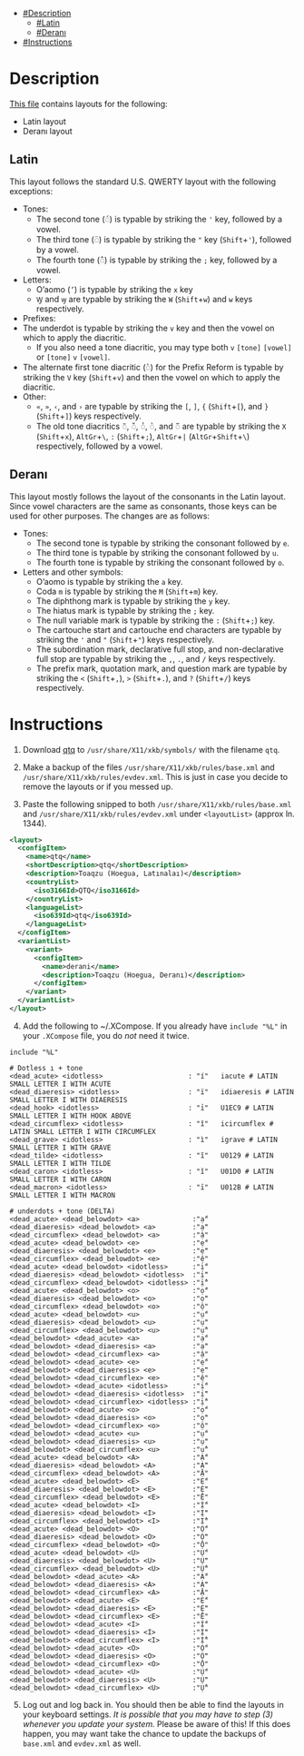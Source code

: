 - [#Description](Description)
  - [#Latin](Latin)
  - [#Deranı](Deranı)
- [#Instructions](Instructions)

# Description
[This file](https://github.com/leafpool243/xkb-keyboards/blob/main/qtq) contains layouts for the following:
- Latin layout
- Deranı layout

## Latin
This layout follows the standard U.S. QWERTY layout with the following exceptions:
- Tones:
  - The second tone (◌́) is typable by striking the `'` key, followed by a vowel.
  - The third tone (◌̈) is typable by striking the `"` key (`Shift`+`'`), followed by a vowel.
  - The fourth tone (◌̂) is typable by striking the `;` key, followed by a vowel.
- Letters:
  - O’aomo (`’`) is typable by striking the `x` key
  - `Ꝡ` and `ꝡ` are typable by striking the `W` (`Shift`+`w`) and `w` keys respectively.
- Prefixes:
- The underdot is typable by striking the `v` key and then the vowel on which to apply the diacritic.
  - If you also need a tone diacritic, you may type both `v` `[tone]` `[vowel]` or `[tone]` `v` `[vowel]`.
 - The alternate first tone diacritic (◌̀) for the Prefix Reform is typable by striking the `V` key (`Shift`+`v`) and then the vowel on which to apply the diacritic.
- Other:
  - `«`, `»`, `‹`, and `›` are typable by striking the `[`, `]`, `{` (`Shift`+`[`), and `}` (`Shift`+`]`) keys respectively.
  - The old tone diacritics ◌̄, ◌̌, ◌̉, ◌̀, and ◌̃ are typable by striking the `X` (`Shift`+`x`), `AltGr`+`\`, `:` (`Shift`+`;`), `AltGr`+`|` (`AltGr`+`Shift`+`\`) respectively, followed by a vowel.

## Deranı
This layout mostly follows the layout of the consonants in the Latin layout. Since vowel characters are the same as consonants, those keys can be used for other purposes.
The changes are as follows:
- Tones:
  - The second tone is typable by striking the consonant followed by `e`.
  - The third tone is typable by striking the consonant followed by `u`.
  - The fourth tone is typable by striking the consonant followed by `o`.
- Letters and other symbols:
  - O’aomo is typable by striking the `a` key.
  - Coda `m` is typable by striking the `M` (`Shift`+`m`) key.
  - The diphthong mark is typable by striking the `y` key.
  - The hiatus mark is typable by striking the `;` key.
  - The null variable mark is typable by striking the `:` (`Shift`+`;`) key.
  - The cartouche start and cartouche end characters are typable by striking the `'` and `"` (`Shift`+`"`) keys respectively.
  - The subordination mark, declarative full stop, and non-declarative full stop are typable by striking the `,`, `.`, and `/` keys respectively.
  - The prefix mark, quotation mark, and question mark are typable by striking the `<` (`Shift`+`,`), `>` (`Shift`+`.`), and `?` (`Shift`+`/`) keys respectively.

# Instructions
1. Download [qtq](https://github.com/leafpool243/xkb-keyboards/blob/main/qtq) to `/usr/share/X11/xkb/symbols/` with the filename `qtq`.

2. Make a backup of the files `/usr/share/X11/xkb/rules/base.xml` and `/usr/share/X11/xkb/rules/evdev.xml`.  This is just in case you decide to remove the layouts or if you messed up.

3. Paste the following snipped to both `/usr/share/X11/xkb/rules/base.xml` and `/usr/share/X11/xkb/rules/evdev.xml` under `<layoutList>` (approx ln. 1344).
```xml
<layout>
  <configItem>
    <name>qtq</name>
    <shortDescription>qtq</shortDescription>
    <description>Toaqzu (Hoegua, Latınalaı)</description>
    <countryList>
      <iso3166Id>QTQ</iso3166Id>
    </countryList>
    <languageList>
      <iso639Id>qtq</iso639Id>
    </languageList>
  </configItem>
  <variantList>
    <variant>
      <configItem>
        <name>derani</name>
        <description>Toaqzu (Hoegua, Deranı)</description>
      </configItem>
    </variant>
  </variantList>
</layout>
```
4. Add the following to ~/.XCompose.  If you already have `include "%L"` in your `.XCompose` file, you do *not* need it twice.

```
include "%L"

# Dotless ı + tone
<dead_acute> <idotless>                 	: "í"   iacute # LATIN SMALL LETTER I WITH ACUTE
<dead_diaeresis> <idotless>             	: "ï"   idiaeresis # LATIN SMALL LETTER I WITH DIAERESIS
<dead_hook> <idotless>                  	: "ỉ"   U1EC9 # LATIN SMALL LETTER I WITH HOOK ABOVE
<dead_circumflex> <idotless>            	: "î"   icircumflex # LATIN SMALL LETTER I WITH CIRCUMFLEX
<dead_grave> <idotless>                 	: "ì"   igrave # LATIN SMALL LETTER I WITH GRAVE
<dead_tilde> <idotless>                 	: "ĩ"   U0129 # LATIN SMALL LETTER I WITH TILDE
<dead_caron> <idotless>                 	: "ǐ"   U01D0 # LATIN SMALL LETTER I WITH CARON
<dead_macron> <idotless>                	: "ī"   U012B # LATIN SMALL LETTER I WITH MACRON

# underdots + tone (DELTA)
<dead_acute> <dead_belowdot> <a>             :"ạ́"
<dead_diaeresis> <dead_belowdot> <a>         :"ạ̈"
<dead_circumflex> <dead_belowdot> <a>        :"ậ"
<dead_acute> <dead_belowdot> <e>             :"ẹ́"
<dead_diaeresis> <dead_belowdot> <e>         :"ẹ̈"
<dead_circumflex> <dead_belowdot> <e>        :"ệ"
<dead_acute> <dead_belowdot> <idotless>      :"ị́"
<dead_diaeresis> <dead_belowdot> <idotless>  :"ị̈"
<dead_circumflex> <dead_belowdot> <idotless> :"ị̂"
<dead_acute> <dead_belowdot> <o>             :"ọ́"
<dead_diaeresis> <dead_belowdot> <o>         :"ọ̈"
<dead_circumflex> <dead_belowdot> <o>        :"ộ"
<dead_acute> <dead_belowdot> <u>             :"ụ́"
<dead_diaeresis> <dead_belowdot> <u>         :"ụ̈"
<dead_circumflex> <dead_belowdot> <u>        :"ụ̂"
<dead_belowdot> <dead_acute> <a>             :"ạ́"
<dead_belowdot> <dead_diaeresis> <a>         :"ạ̈"
<dead_belowdot> <dead_circumflex> <a>        :"ậ"
<dead_belowdot> <dead_acute> <e>             :"ẹ́"
<dead_belowdot> <dead_diaeresis> <e>         :"ẹ̈"
<dead_belowdot> <dead_circumflex> <e>        :"ệ"
<dead_belowdot> <dead_acute> <idotless>      :"ị́"
<dead_belowdot> <dead_diaeresis> <idotless>  :"ị̈"
<dead_belowdot> <dead_circumflex> <idotless> :"ị̂"
<dead_belowdot> <dead_acute> <o>             :"ọ́"
<dead_belowdot> <dead_diaeresis> <o>         :"ọ̈"
<dead_belowdot> <dead_circumflex> <o>        :"ộ"
<dead_belowdot> <dead_acute> <u>             :"ụ́"
<dead_belowdot> <dead_diaeresis> <u>         :"ụ̈"
<dead_belowdot> <dead_circumflex> <u>        :"ụ̂"
<dead_acute> <dead_belowdot> <A>             :"Ạ́"
<dead_diaeresis> <dead_belowdot> <A>         :"Ạ̈"
<dead_circumflex> <dead_belowdot> <A>        :"Ậ"
<dead_acute> <dead_belowdot> <E>             :"Ẹ́"
<dead_diaeresis> <dead_belowdot> <E>         :"Ẹ̈"
<dead_circumflex> <dead_belowdot> <E>        :"Ệ"
<dead_acute> <dead_belowdot> <I>             :"Ị́"
<dead_diaeresis> <dead_belowdot> <I>         :"Ị̈"
<dead_circumflex> <dead_belowdot> <I>        :"Ị̂"
<dead_acute> <dead_belowdot> <O>             :"Ọ́"
<dead_diaeresis> <dead_belowdot> <O>         :"Ọ̈"
<dead_circumflex> <dead_belowdot> <O>        :"Ộ"
<dead_acute> <dead_belowdot> <U>             :"Ụ́"
<dead_diaeresis> <dead_belowdot> <U>         :"Ụ̈"
<dead_circumflex> <dead_belowdot> <U>        :"Ụ̂"
<dead_belowdot> <dead_acute> <A>             :"Ạ́"
<dead_belowdot> <dead_diaeresis> <A>         :"Ạ̈"
<dead_belowdot> <dead_circumflex> <A>        :"Ậ"
<dead_belowdot> <dead_acute> <E>             :"Ẹ́"
<dead_belowdot> <dead_diaeresis> <E>         :"Ẹ̈"
<dead_belowdot> <dead_circumflex> <E>        :"Ệ"
<dead_belowdot> <dead_acute> <I>             :"Ị́"
<dead_belowdot> <dead_diaeresis> <I>         :"Ị̈"
<dead_belowdot> <dead_circumflex> <I>        :"Ị̂"
<dead_belowdot> <dead_acute> <O>             :"Ọ́"
<dead_belowdot> <dead_diaeresis> <O>         :"Ọ̈"
<dead_belowdot> <dead_circumflex> <O>        :"Ộ"
<dead_belowdot> <dead_acute> <U>             :"Ụ́"
<dead_belowdot> <dead_diaeresis> <U>         :"Ụ̈"
<dead_belowdot> <dead_circumflex> <U>        :"Ụ̂"
```

5. Log out and log back in.  You should then be able to find the layouts in your keyboard settings.  *It is possible that you may have to step (3) whenever you update your system.*  Please be aware of this!  If this does happen, you may want take the chance to update the backups of `base.xml` and `evdev.xml` as well.
